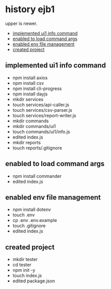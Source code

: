 <!-- omit in toc -->
# history ejb1

upper is newer.

- [implemented ui1 info command](#implemented-ui1-info-command)
- [enabled to load command args](#enabled-to-load-command-args)
- [enabled env file management](#enabled-env-file-management)
- [created project](#created-project)

## implemented ui1 info command

- npm install axios
- npm install csv
- npm install cli-progress
- npm install dayjs
- mkdir services
- touch services/api-caller.js
- touch services/csv-parser.js
- touch services/report-writer.js
- mkdir commands
- mkdir commands/ui1
- touch commands/ui1/info.js
- edited index.js
- mkdir reports
- touch reports/.gitignore

## enabled to load command args

- npm install commander
- edited index.js

## enabled env file management

- npm install dotenv
- touch .env
- cp .env .env.example
- touch .gitignore
- edited index.js

## created project

- mkdir tester
- cd tester
- npm init -y
- touch index.js
- edited package.json
